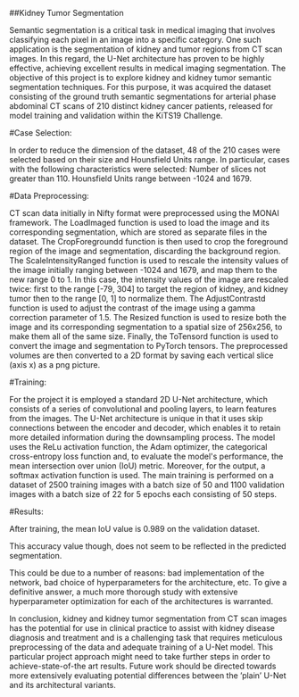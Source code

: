 ##Kidney Tumor Segmentation


Semantic segmentation is a critical task in medical imaging that involves classifying each pixel in an image into a specific category. One such application is the segmentation of kidney and tumor regions from CT scan images. In this regard, the U-Net architecture has proven to be highly effective, achieving excellent results in medical imaging segmentation. 
The objective of this project is to explore kidney and kidney tumor semantic segmentation techniques. For this purpose, it was acquired the dataset consisting of the ground truth semantic segmentations for arterial phase abdominal CT scans of 210 distinct kidney cancer patients, released for model training and validation within the KiTS19 Challenge.

#Case Selection:

In order to reduce the dimension of the dataset, 48 of the 210 cases were selected based on their size and Hounsfield Units range. In particular, cases with the following characteristics were selected:
Number of slices not greater than 110.
Hounsfield Units range between -1024 and 1679.

#Data Preprocessing:

CT scan data initially in Nifty format were preprocessed using the MONAI framework.
The LoadImaged function is used to load the image and its corresponding segmentation, which are stored as separate files in the dataset. 
The CropForegroundd function is then used to crop the foreground region of the image and segmentation, discarding the background region. 
The ScaleIntensityRanged function is used to rescale the intensity values of the image initially ranging between -1024 and 1679, and map them to the new range 0 to 1. In this case, the intensity values of the image are rescaled twice: first to the range [-79, 304] to target the region of kidney, and kidney tumor then to the range [0, 1] to normalize them.
The AdjustContrastd function is used to adjust the contrast of the image using a gamma correction parameter of 1.5.
The Resized function is used to resize both the image and its corresponding segmentation to a spatial size of 256x256, to make them all of the same size.
Finally, the ToTensord function is used to convert the image and segmentation to PyTorch tensors.
The preprocessed volumes are then converted to a 2D format by saving each vertical slice (axis x) as a png picture.



#Training:

For the project it is employed a standard 2D U-Net architecture, which consists of a series of convolutional and pooling layers, to learn features from the images. The U-Net architecture is unique in that it uses skip connections between the encoder and decoder, which enables it to retain more detailed information during the downsampling process.
The model uses the ReLu activation function, the Adam optimizer, the categorical cross-entropy loss function and, to evaluate the model's performance, the mean intersection over union (IoU) metric. Moreover, for the output, a softmax activation function is used.
The main training is performed on a dataset of 2500 training images with a batch size of 50 and 1100 validation images with a batch size of 22 for 5 epochs each consisting of 50 steps. 

#Results:

After training, the mean IoU value is 0.989 on the validation dataset.


This accuracy value though, does not seem to be reflected in the predicted segmentation. 

This could be due to a number of reasons: bad implementation of the network, bad choice of hyperparameters for the architecture, etc. To give a definitive answer, a much more thorough study with extensive hyperparameter optimization for each of the architectures is warranted.

In conclusion, kidney and kidney tumor segmentation from CT scan images has the potential for use in clinical practice to assist with kidney disease diagnosis and treatment and is a challenging task that requires meticulous preprocessing of the data and adequate training of a U-Net model. This particular project approach might need to take further steps in order to achieve-state-of-the art results.
Future work should be directed towards more extensively evaluating potential differences between the ’plain’ U-Net and its architectural variants.

